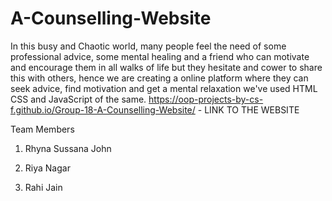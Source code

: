# A-Counselling-Website
In this busy and Chaotic world, many people feel the need of some professional advice, some mental healing and a friend who can motivate and encourage them in all walks of life but they hesitate and cower to share this with others, hence we are creating a online platform where they can seek advice, find motivation and get a mental relaxation we've used HTML CSS and JavaScript of the same.
https://oop-projects-by-cs-f.github.io/Group-18-A-Counselling-Website/ - LINK TO THE WEBSITE

Team Members

1. Rhyna Sussana John

2. Riya Nagar

3. Rahi Jain

